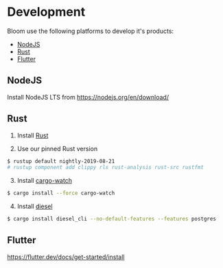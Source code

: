 # Development

Bloom use the following platforms to develop it's products:

* [NodeJS](#nodejs)
* [Rust](#rust)
* [Flutter](#flutter)


## NodeJS

Install NodeJS LTS from https://nodejs.org/en/download/

<!-- ```sh
$ cd webapp
$ echo 'VUE_APP_API_BASE_URL=http://0.0.0.0:8000/api' > .env.local
$ make install
$ make dev
``` -->

## Rust

1. Install [Rust](https://rustup.rs/)

2. Use our pinned Rust version
```sh
$ rustup default nightly-2019-08-21
# rustup component add clippy rls rust-analysis rust-src rustfmt
```

3. Install [cargo-watch](https://github.com/passcod/cargo-watch)
```sh
$ cargo install --force cargo-watch
```

4. Install [diesel](http://diesel.rs/)
```sh
$ cargo install diesel_cli --no-default-features --features postgres
```

<!-- 5. Launch a PostgreSQL database
```sh
$ docker run -d -e POSTGRES_USER=[USER_TO_CHANGE] -e POSTGRES_DB=[DB_TO_CHANGE] -e POSTGRES_PASSWORD=[PASSWORD_TO_CHANGE] -p 5432:5432 postgres:11
```

6. Edit `bloom.sane` with correct values
```sh
$ cd server
$ cp bloom.template.sane bloom.sane
# edit bloom.sane
$ cat bloom.sane
rust_env = "development"
host = "http://localhost:8080"
port = 8000

database = {
    url = "postgres://USER:PASSWORD@127.0.0.1:5432/DATABASE?sslmode=disable"
}

aws = {
    secret_access_key = "[XXX]",
    access_key_id = "[XXX]",
    region = "[XXX]",
}

s3 = {
    bucket = "[XXX]",
    base_url = "https://s3.REGION.amazonaws.com",
}

sentry = {
    server_url = "[XXX]" # optional
}

phaser = {
    # cryptographically secure random string of at least 65 characters
    secret = "[XXX]",
}

bitflow = {
    # cryptographically secure random string of at least 65 characters
    secret = "[XXX]",
}

smtp = {
    port = 587,
    # in development, host, username and password can be left as empty strings: ""
    # if empty, emails will be printed in the console
    host = "[XXX]",
    username = "[XXX]",
    password = "[XXX]",
}

stripe = {
    public_key = "[XXX]",
    secret_key = "[XXX]",
}

blacklists = {
    email_domains = [
        "assets/disposable_email_domains.txt",
    ],
    passwords = [
        "assets/common_passwords_200.txt",
    ]
}

disabled = [] # optional, you can disable service like disabled = ["phaser", "bitflow"]
```

7. Run migrations
```sh
# still in server/
$ export DATABASE_URL=XXX # previously set in bloom.sane
$ diesel migration run
```

8. Run development server
```sh
# still in server/
$ make dev
``` -->


## Flutter

https://flutter.dev/docs/get-started/install
